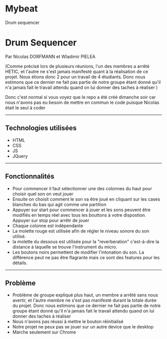 # Mybeat
Drum sequencer

# Drum Sequencer
Par Nicolas DORFMANN et Wladimir PIELEA

(Comme précisé lors de plusieurs réunions, l'un des membres a arrêté HETIC, et l'autre ne s'est jamais manifesté quant à la réalisation de ce projet. Nous étions donc 2 pour un travail de 4 étudiants. Donc nous estimons que ce dernier ne fait pas partie de notre groupe étant donné qu'il n'a jamais fait le travail attendu quand on lui donner des taches à réaliser )

Donc c'est normal si vous voyez que le repo a été créé dimanche soir car nous n'avons pas eu besoin de mettre en commun le code puisque Nicolas était le seul à coder

---
## Technologies utilisées
* HTML
* CSS
* JS
* JQuery

---
## Fonctionnalités 
* Pour commencer il faut sélectionner une des colonnes du haut pour choisir quel son on veut jouer
* Ensuite on choisit comment le son va être joué en cliquant sur les cases blanches du bas qui agit comme une partition
* Appuyer sur start pour commencer à jouer et les sons peuvent être modifiés en temps réel avec tous les bouttons à votre dispostion. Appuyer sur stop pour arrêtr de jouer
* Chaque colonne est indépendante
* La molette rouge est utilisée afin de régler le niveau sonore du son utilisé.
* la molette du dessous est utilisée pour la "reverberation" c'est-à-dire la distance à laquelle se trouve l'instrument du micro.
* Les boutons noirs permettent de modifier l'intonation du son. La différence peut ne pas être flagrante mais ce sont des features pour les détails.

---
## Problème
* Problème de groupe expliqué plus haut, un membre a arrêté sans nous avertir, et l'autre membre ne s'est pas manifesté durant la totale durée du projet. Donc nous estimons que ce dernier ne fait pas partie de notre groupe étant donné qu'il n'a jamais fait le travail attendu quand on lui donner des taches à réaliser 
* Nous n'avons pas réussi à mettre le bouton réinitialisé 
* Notre projet ne peux pas se jouer sur un autre device que le desktop
* Marche seulement sur Chrome

